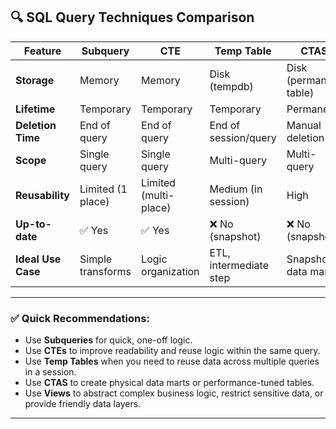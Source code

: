 
## 🔍 SQL Query Techniques Comparison

| Feature            | **Subquery**      | **CTE**               | **Temp Table**         | **CTAS**               | **View**                   |
| ------------------ | ----------------- | --------------------- | ---------------------- | ---------------------- | -------------------------- |
| **Storage**        | Memory            | Memory                | Disk (tempdb)          | Disk (permanent table) | No data storage (virtual)  |
| **Lifetime**       | Temporary         | Temporary             | Temporary              | Permanent              | Permanent                  |
| **Deletion Time**  | End of query      | End of query          | End of session/query   | Manual deletion        | Manual deletion            |
| **Scope**          | Single query      | Single query          | Multi-query            | Multi-query            | Multi-query                |
| **Reusability**    | Limited (1 place) | Limited (multi-place) | Medium (in session)    | High                   | High                       |
| **Up-to-date**     | ✅ Yes             | ✅ Yes                 | ❌ No (snapshot)        | ❌ No (snapshot)        | ✅ Yes (live query)         |
| **Ideal Use Case** | Simple transforms | Logic organization    | ETL, intermediate step | Snapshot / data mart   | Reusable logic abstraction |

---

### ✅ Quick Recommendations:

* Use **Subqueries** for quick, one-off logic.
* Use **CTEs** to improve readability and reuse logic within the same query.
* Use **Temp Tables** when you need to reuse data across multiple queries in a session.
* Use **CTAS** to create physical data marts or performance-tuned tables.
* Use **Views** to abstract complex business logic, restrict sensitive data, or provide friendly data layers.

---


